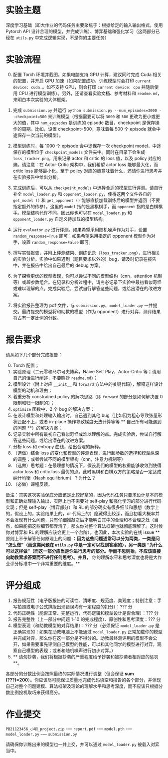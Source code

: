 # 实验主题

深度学习基础（即大作业的代码任务主要聚焦于：根据给定的输入输出格式，使用 Pytorch API 设计合理的模型，并完成训练）、博弈基础和强化学习（这两部分已经在 `utils.py` 中完成逻辑实现，不是你的主要任务）

# 实验流程

0. 配置 Torch 环境并截图。如果电脑支持 GPU 计算，建议同时完成 Cuda 相关的配置，并开启 GPU 加速（如果配置成功，训练模型时会打印 `current device: cuda.`。如不支持 GPU，则会打印 `current device: cpu` 并随后使用 CPU 进行模型训练）。另外，还请查看实验文档、参考材料和 `readme.md`，来明白本次实验的大体框架。

1. 完成 `submission.py` 并运行 `python submission.py --num_episodes=3000 --checkpoint=500` 来训练模型（根据需要可以将 `3000` 和 `500` 更改为更小或更大的值，其中 `num_episodes` 是训练的 episode 数目，checkpoint 是保存操作的周期。比如，设置 checkpoint=500，意味着每 500 个 episode 就会中途保存一次当前的模型）。

2. 模型训练时，每 1000 个 episode 会中途保存一次 checkpoint model，中途保存的模型位于 `checkpoint_models` 文件夹中。同时在目录下会生成 `loss_tracker.png`，用来记录 actor 和 critic 的 loss 值，以及 policy 对应的熵。请注意：在 Actor-Critic 架构中，我们希望 actor loss 能够最大化，而 critic loss 能够最小化。至于 policy 对应的熵意味着什么，还请你进行思考并在实验报告中给出分析。

3. 完成训练后，可以从 `checkpoint_models` 中选择合适的模型进行评测。请自行补全 `model_loader.py` 和 `opponent_loader.py`，使得这两个文件各自的 `get_model ()` 和 `get_opponent ()` 能够直接加载训练后的模型并返回（不要指定额外的传参）。这里的 `model` 指的是黑棋棋手，而 `opponent` 指的是白棋棋手。模型结构允许不同，因此你也可以在 `model_loader.py` 和 `opponent_loader.py` 自定义待加载的模型结构。

5. 运行 `evaluator.py` 进行评测。如果希望采用随机噪声作为对手，设置 `random_response=True` 即可；如果希望采用指定的 opponent 模型作为对手，设置 `random_response=False` 即可。

6. 撰写实验报告，并附上评测结果、训练记录（`loss_tracker.png`），进行相关的实验分析。实验中如果遇到（题目要求以外的）bug，请及时记录在报告中，并在报告中给出自己最后的 debug 方案。

7. 为了探索更优的模型表现，你可以尝试不同的模型结构（cnn，attention 机制等）或超参数组合。在记录和分析过程中，请务必记录下实验中最初看似奇怪或难以理解的点。完成实验后，尝试自行解答这些问题，或给出潜在的改进方案。

8. 将实验报告整理为 pdf 文件，与 `submission.py`、`model_loader.py` 一并提交。最终提交的模型将和助教的模型（作为 opponent）进行对弈，测评结果将占有一定比例的分数。

# 报告要求

请从如下几个部分完成报告：


0. Torch 配置；
1. 实验原理（二元零和马尔可夫博弈，Naive Self Play，Actor-Critic 等；请用自己的话进行阐述，不要照抄 `readme.md`）；
2. 模型设计（附上对应 `__init__` 和 `forward` 方法中的关键代码），解释这样设计模型的动机和理由；
3. 着重分析 constrained policy 的解决思路（即 `forward` 的部分是如何解决置 0 限制和归一限制的）；
4. `optimize` 函数中，2 个 bug 的解决方案；
5. 在设计模型和处理输入输出时，自己遇到其他 bug（比如因为粗心导致张量形状匹配不上，或者 in-place 操作导致梯度无法计算等等 ** 自己所有可能遇到的问题 **）的解决方案；
6. 记录实验中所有最初自己看似奇怪或难以理解的点。完成实验后，尝试自行解答这些问题，或给出潜在的改进方案。
7. 分析 loss 和 entropy 曲线，给出合理的解释。
8. （选做）结合 loss 的变化和模型的评测表现，进行超参数的选择和模型纵深的调整；或者尝试不同的模型架构（cnn，注意力机制等）
9. （选做）思考题：在最理想的情况下，假设我们的模型的权重能够收敛到使得 actor loss 和 critic loss 最优的点。此时黑棋和白棋双方的策略是否一定达成纳什均衡（Nash equilibrium）？为什么？
10. （必做）课程反馈。

备注：其实这次实验保底分应该是比较好拿的，因为代码任务只要求设计基本的模型和正确处理输入输出，实际上也不需要对 self-play 和强化学习的部分进行代码实现；但是 self-play（博弈部分）和 RL 的部分确实有很多细节和思想（数学上的，假设上的，实验结果上的，or 代码上的）隐藏得比较深，而且初看大概率并不会发现有什么问题，只有仔细推敲之后才能明白其中的合理和不合理之处（当然，如果能把这些细节都弄清了，那么你对整个算法框架也就彻底理解了。这时候你对博弈和 RL 的理解应该会更上一个台阶）。也因此，本次实验的在线 issue ** 原则上不予解答任何原理上的问题 **：因为这些问题通常可以分为两类，一类是问 “怎么做”（而这类问题在 `utils.py` 中是一定可以找到答案的），另一类是 “为什么可以这样做”（而这一部分应当是你进行思考的部分。学而不思则殆，不应该直接向助教索求答案而不进行任何思考）。并且，** 你的理解水平和思考深度也将是大作业评分标准中一个非常重要的维度。**


# 评分组成

1. 报告规范性（电子版报告的可读性、清晰度、规范度、美观度；特别注意：手写拍照或电子公式排版出现错误均有一定程度的扣分）：??? 分
2. 代码正确性（能否正常、完整运行，代码逻辑和模型设计是否合理）：??? 分
3. 报告完整性（上一部分中问题 1-10 的完成程度）、原创性和思考深度：??? 分
4. 模型表现（和助教模型的对弈结果）：??? 分（必须保证 `model_loader.py` 是正确实现的！如果在助教电脑上不能通过 `model_loader.py` 正常加载你的模型并完成对弈，那么你在这一部分是不得分的。助教最终测评用的模型不会公开，如果需要事先评测自己模型的性能，可以和其他同学的模型进行对弈，观察自己模型的表现；或者和随机噪声进行初步对弈。）
5. ** 请勿抄袭，我们将根据抄袭的严重程度给予抄袭和被抄袭者相对应的惩罚 **。

各部分的分数比例会按照最终的实际情况进行调整（但会保证 **sum (???)=200**）。你应该尽可能保证质量地完成代码填空和报告的各个部分，并体现自己对整个问题建模、算法框架及理论的理解水平和思考深度，而不应该只根据分数比例投机取巧来获得高分。

# 作业提交

`PB21123456_小明_project.zip`
-— `report.pdf`
-— `model.pth`
-— `model_loader.py`
-— `submission.py`

请确保你训练出来的模型也一并上交，并可以通过 `model_loader.py` 被载入对弈当中。
